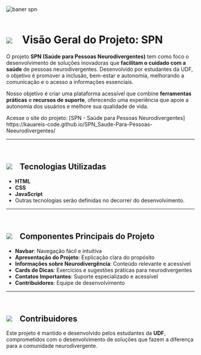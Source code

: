 ![baner spn](https://github.com/user-attachments/assets/37c30105-9d74-4a0c-b7f9-1970b55921f9)
<br><br>

<h1>
  <img src="https://github.com/user-attachments/assets/fa682865-3715-4549-8cf2-e168e0164aa5">
  &nbsp;&nbsp;&nbsp;Visão Geral do Projeto: SPN
</h1>

<p>O projeto <strong>SPN (Saúde para Pessoas Neurodivergentes)</strong> tem como foco o desenvolvimento de soluções inovadoras que <strong>facilitam o cuidado com a saúde</strong> de pessoas neurodivergentes. Desenvolvido por estudantes da UDF, o objetivo é promover a inclusão, bem-estar e autonomia, melhorando a comunicação e o acesso a informações essenciais.</p>

<p>Nosso objetivo é criar uma plataforma acessível que combine <strong>ferramentas práticas</strong> e <strong>recursos de suporte</strong>, oferecendo uma experiência que apoie a autonomia dos usuários e melhore sua qualidade de vida.</p>

<p>Acesse o site do projeto: [SPN - Saúde para Pessoas Neurodivergentes]
<br>  https://kauareis-code.github.io/SPN_Saude-Para-Pessoas-Neeurodivergentes/</p>

<hr>

<br>
<h2>
  <img src="https://github.com/user-attachments/assets/2d6256d1-3f48-4056-be22-2157947f541b">
  &nbsp;&nbsp;&nbsp;Tecnologias Utilizadas
</h2>

<ul>
  <li><strong>HTML</strong></li>
  <li><strong>CSS</strong></li>
  <li><strong>JavaScript</strong></li>
  <li>Outras tecnologias serão definidas no decorrer do desenvolvimento.</li>
</ul>

<hr>

<br>
<h2>
  <img src="https://github.com/user-attachments/assets/cc668428-709c-494e-8069-2ee7950af5bd">
  &nbsp;&nbsp;&nbsp;Componentes Principais do Projeto
</h2>

<ul>
  <li><strong>Navbar</strong>: Navegação fácil e intuitiva</li>
  <li><strong>Apresentação do Projeto</strong>: Explicação clara do propósito</li>
  <li><strong>Informações sobre Neurodivergência</strong>: Conteúdo relevante e acessível</li>
  <li><strong>Cards de Dicas</strong>: Exercícios e sugestões práticas para neurodivergentes</li>
  <li><strong>Contatos Importantes</strong>: Suporte especializado e acessível</li>
  <li><strong>Contribuidores</strong>: Equipe de desenvolvimento</li>
</ul>

<hr>

<br>
<h2>
  <img src="https://github.com/user-attachments/assets/590c3bcc-f5a5-43b8-97cc-9bccd21b3647">
  &nbsp;&nbsp;&nbsp;Contribuidores
</h2>

<p>Este projeto é mantido e desenvolvido pelos estudantes da <strong>UDF</strong>, comprometidos com o desenvolvimento de soluções que fazem a diferença para a comunidade neurodivergente.</p>
